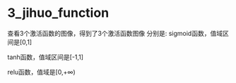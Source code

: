 # 3_jihuo_function
查看3个激活函数的图像，得到了3个激活函数图像
分别是:
sigmoid函数，值域区间是[0,1] 

tanh函数，值域区间是[-1,1] 

relu函数，值域是[0,+∞) 
